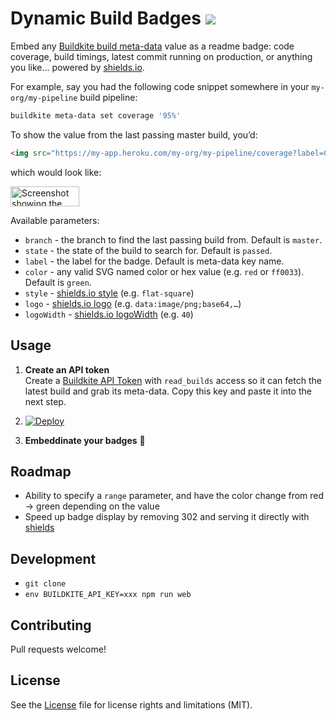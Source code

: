 # Dynamic Build Badges ![](https://img.shields.io/badge/Woot-100%-green.svg?style=flat-square)

Embed any [Buildkite build meta-data](https://buildkite.com/docs/guides/build-meta-data) value as a readme badge: code coverage, build timings, latest commit running on production, or anything you like… powered by [shields.io](http://shields.io/).

For example, say you had the following code snippet somewhere in your `my-org/my-pipeline` build pipeline:

```bash
buildkite meta-data set coverage '95%'
```

To show the value from the last passing master build, you’d:

```html
<img src="https://my-app.heroku.com/my-org/my-pipeline/coverage?label=Coverage" alt="Coverage">
```

which would look like:

<img src="https://cloud.githubusercontent.com/assets/153/14535645/1cd6b448-02b2-11e6-91f4-382a288c5546.png" alt="Screenshot showing the badge" width="110" height="32">

Available parameters:

* `branch` - the branch to find the last passing build from. Default is `master`.
* `state` - the state of the build to search for. Default is `passed`.
* `label` - the label for the badge. Default is meta-data key name.
* `color` - any valid SVG named color or hex value (e.g. `red` or `ff0033`). Default is `green`.
* `style` - [shields.io style](http://shields.io/#styles) (e.g. `flat-square`)
* `logo` - [shields.io logo](http://shields.io/#styles) (e.g. `data:image/png;base64,…`)
* `logoWidth` - [shields.io logoWidth](http://shields.io/#styles) (e.g. `40`)

## Usage

1. **Create an API token**<br>Create a [Buildkite API Token](https://buildkite.com/user/api-access-tokens) with `read_builds` access so it can fetch the latest build and grab its meta-data. Copy this key and paste it into the next step.

1. [![Deploy](https://www.herokucdn.com/deploy/button.svg)](https://heroku.com/deploy)

4. **Embeddinate your badges** :tada:

## Roadmap

* Ability to specify a `range` parameter, and have the color change from red → green depending on the value
* Speed up badge display by removing 302 and serving it directly with [shields](https://github.com/badges/shields)

## Development

* `git clone`
* `env BUILDKITE_API_KEY=xxx npm run web`

## Contributing

Pull requests welcome!

## License

See the [License](License.md) file for license rights and limitations (MIT).

